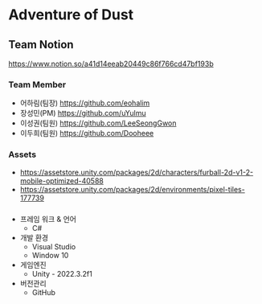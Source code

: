 # Adventure of Dust


## Team Notion

https://www.notion.so/a41d14eeab20449c86f766cd47bf193b

### Team Member
- 어하림(팀장) https://github.com/eohalim
- 장성민(PM)   https://github.com/uYulmu
- 이성권(팀원) https://github.com/LeeSeongGwon
- 이두희(팀원) https://github.com/Dooheee

### Assets
- https://assetstore.unity.com/packages/2d/characters/furball-2d-v1-2-mobile-optimized-40588
- https://assetstore.unity.com/packages/2d/environments/pixel-tiles-177739

### 
- 프레임 워크 & 언어
   - C#
- 개발 환경
   - Visual Studio
   - Window 10
- 게임엔진
   - Unity - 2022.3.2f1
- 버전관리
   - GitHub
